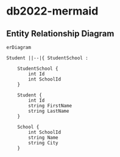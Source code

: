 # db2022-mermaid

## Entity Relationship Diagram

```mermaid
erDiagram
        
Student ||--|{ StudentSchool :

    StudentSchool {
        int Id
        int SchoolId
    }
    
    Student {
        int Id
        string FirstName
        string LastName
    }
    
    School {
        int SchoolId
        string Name
        string City
    }
    
```
